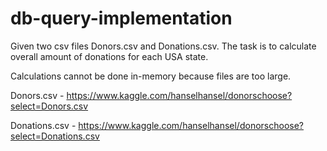 # db-query-implementation

Given two csv files Donors.csv and Donations.csv. The task is to calculate overall amount of donations for each USA state.

Calculations cannot be done in-memory because files are too large.


Donors.csv - https://www.kaggle.com/hanselhansel/donorschoose?select=Donors.csv

Donations.csv - https://www.kaggle.com/hanselhansel/donorschoose?select=Donations.csv
